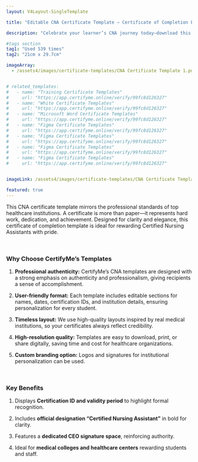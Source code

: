 ```yaml
---
layout: V4Layout-SingleTemplate

title: "Editable CNA Certificate Template – Certificate of Completion Edition"

description: "Celebrate your learner’s CNA journey today—download this Maine-inspired CNA certificate template and create a certificate that instills both confidence and pride."

#tags section
tag1: "Used 539 times"
tag2: "21cm x 29.7cm"

imageArray:
  - /assets4/images/certificate-templates/CNA Certificate Template 1.png


# related_templates:
#   - name: "Training Certificate Templates"
#     url: "https://app.certifyme.online/verify/99fc8d126327"
#   - name: "White Certificate Templates"
#     url: "https://app.certifyme.online/verify/99fc8d126327"
#   - name: "Microsoft Word Certificate Templates"
#     url: "https://app.certifyme.online/verify/99fc8d126327"
#   - name: "Figma Certificate Templates"
#     url: "https://app.certifyme.online/verify/99fc8d126327"  
#   - name: "Figma Certificate Templates"
#     url: "https://app.certifyme.online/verify/99fc8d126327"  
#   - name: "Figma Certificate Templates"
#     url: "https://app.certifyme.online/verify/99fc8d126327"  
#   - name: "Figma Certificate Templates"
#     url: "https://app.certifyme.online/verify/99fc8d126327"        


imageLink: /assets4/images/certificate-templates/CNA Certificate Template 1.png

featured: true
---
```


This CNA certificate template mirrors the professional standards of top healthcare institutions. A certificate is more than paper—it represents hard work, dedication, and achievement. Designed for clarity and elegance, this certificate of completion template is  ideal for rewarding Certified Nursing Assistants with pride.

<br>

### Why Choose CertifyMe’s Templates

1. **Professional authenticity:** CertifyMe’s CNA templates are designed with a strong emphasis on authenticity and professionalism, giving recipients a sense of accomplishment.

1. **User-friendly format:** Each template includes editable sections for names, dates, certification IDs, and institution details, ensuring personalization for every student.

1. **Timeless layout:** We use high-quality layouts inspired by real medical institutions, so your certificates always reflect credibility.

1. **High-resolution quality:** Templates are easy to download, print, or share digitally, saving time and cost for healthcare organizations.

1. **Custom branding option:**  Logos and signatures for institutional personalization can be used. 

<br>

### Key Benefits

1. Displays **Certification ID and validity period** to highlight formal recognition.

1. Includes **official designation “Certified Nursing Assistant”** in bold for clarity.

1. Features a **dedicated CEO signature space**, reinforcing authority.

1. Ideal for **medical colleges and healthcare centers** rewarding students and staff.